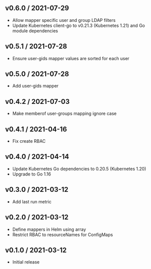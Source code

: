 ## v0.6.0 / 2021-07-29

* Allow mapper specific user and group LDAP filters
* Update Kubernetes client-go to v0.21.3 (Kubernetes 1.21) and Go module dependencies

## v0.5.1 / 2021-07-28

* Ensure user-gids mapper values are sorted for each user

## v0.5.0 / 2021-07-28

* Add user-gids mapper

## v0.4.2 / 2021-07-03

* Make memberof user-groups mapping ignore case

## v0.4.1 / 2021-04-16

* Fix create RBAC

## v0.4.0 / 2021-04-14

* Update Kubernetes Go dependencies to 0.20.5 (Kubernetes 1.20)
* Upgrade to Go 1.16

## v0.3.0 / 2021-03-12

* Add last run metric

## v0.2.0 / 2021-03-12

* Define mappers in Helm using array
* Restrict RBAC to resourceNames for ConfigMaps

## v0.1.0 / 2021-03-12

* Initial release

